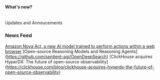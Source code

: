 #### What's new?
<br>
Updates and Annoucements
<br>

### News Feed
[Amazon Nova Act, a new AI model trained to perform actions within a web browser](https://labs.amazon.science/blog/nova-act)
[Open-source Reasoning Models and Reasoning Agents] (https://github.com/sentient-agi/OpenDeepSearch)
[ClickHouse acquires HyperDX: The future of open-source observability] (https://clickhouse.com/blog/clickhouse-acquires-hyperdx-the-future-of-open-source-observability)
